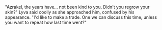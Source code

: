 "Azrakel, the years have... not been kind to you. Didn't you regrow your skin?" Lyva said coolly as she approached him, confused by his appearance. "I'd like to make a trade. One we can discuss this time, unless you want to repeat how last time went?"